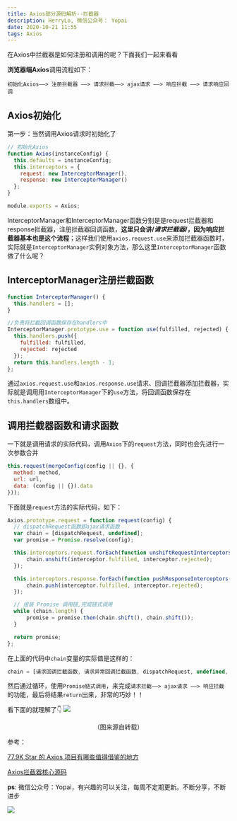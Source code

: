 ```yaml
---
title: Axios部分源码解析--拦截器
description: HerryLo, 微信公众号： Yopai
date: 2020-10-21 11:55
tags: Axios
---
```


在Axios中拦截器是如何注册和调用的呢？下面我们一起来看看

**浏览器端Axios**调用流程如下：

```
初始化Axios——> 注册拦截器 ——> 请求拦截——> ajax请求 ——> 响应拦截 ——> 请求响应回调
```

## Axios初始化

第一步：当然调用Axios请求时初始化了

```javascript
// 初始化Axios
function Axios(instanceConfig) {
  this.defaults = instanceConfig;
  this.interceptors = {
    request: new InterceptorManager(),
    response: new InterceptorManager()
  };
}

module.exports = Axios;
```
InterceptorManager和InterceptorManager函数分别是是request拦截器和response拦截器，注册拦截器回调函数，**这里只会讲/*请求拦截器*/，因为响应拦截器基本也是这个流程**；这样我们使用`axios.request.use`来添加拦截器函数时，实际就是`InterceptorManager`实例对象方法，那么这里`InterceptorManager`函数做了什么呢？

## InterceptorManager注册拦截函数

```javascript
function InterceptorManager() {
  this.handlers = [];
}

//负责将拦截回调函数保存在handlers中
InterceptorManager.prototype.use = function use(fulfilled, rejected) {
  this.handlers.push({
    fulfilled: fulfilled,
    rejected: rejected
  });
  return this.handlers.length - 1;
};
```
通过`axios.request.use`和`axios.response.use`请求、回调拦截器添加拦截器，实际就是调用用`InterceptorManager`下的`use`方法，将回调函数保存在`this.handlers`数组中。

## 调用拦截器函数和请求函数

一下就是调用请求的实际代码，调用`Axios`下的`request`方法，同时也会先进行一次参数合并
```javascript
this.request(mergeConfig(config || {}, {
  method: method,
  url: url,
  data: (config || {}).data
}));
```

下面就是`request`方法的实际代码，如下：
```javascript
Axios.prototype.request = function request(config) {
  // dispatchRequest函数即ajax请求函数
  var chain = [dispatchRequest, undefined];
  var promise = Promise.resolve(config);

  this.interceptors.request.forEach(function unshiftRequestInterceptors(interceptor) {
      chain.unshift(interceptor.fulfilled, interceptor.rejected);
  });

  this.interceptors.response.forEach(function pushResponseInterceptors(interceptor) {
      chain.push(interceptor.fulfilled, interceptor.rejected);
  });

  // 组装 Promise 调用链,完成链式调用
  while (chain.length) {
      promise = promise.then(chain.shift(), chain.shift());
  }

  return promise;
};
```
在上面的代码中`chain`变量的实际值是这样的：
```javascript
chain = [请求回调拦截函数, 请求异常回调拦截函数, dispatchRequest, undefined, 响应回调拦截函数, 响应异常回调拦截函数 ]
```
然后通过循环，使用`Promise链式调用`，来完成`请求拦截——> ajax请求 ——> 响应拦截`的功能，最后将结果`return`出来，非常的巧妙！！

看下面的就理解了👇
![](https://p3-juejin.byteimg.com/tos-cn-i-k3u1fbpfcp/12cbfa5ce9aa4983b80a039eb5e5d83b~tplv-k3u1fbpfcp-zoom-1.image)
<center>（图来源自转载）</center>

参考：

[77.9K Star 的 Axios 项目有哪些值得借鉴的地方](https://juejin.im/post/6885471967714115597#heading-3)

[Axios拦截器核心源码](https://github.com/axios/axios/blob/master/lib/core/Axios.js#L27)

**ps**: 微信公众号：Yopai，有兴趣的可以关注，每周不定期更新。不断分享，不断进步

![](/webChat1.png)

